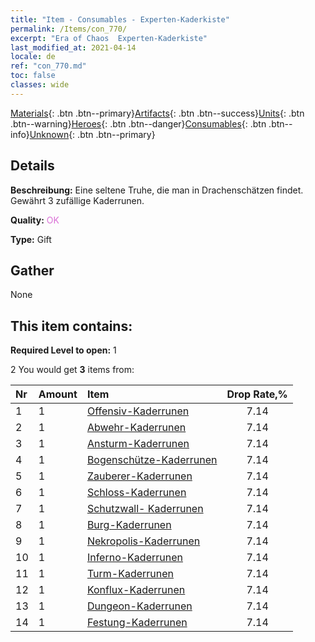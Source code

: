 ```yaml
---
title: "Item - Consumables - Experten-Kaderkiste"
permalink: /Items/con_770/
excerpt: "Era of Chaos  Experten-Kaderkiste"
last_modified_at: 2021-04-14
locale: de
ref: "con_770.md"
toc: false
classes: wide
---
```

 [Materials](/de/Items/){: .btn .btn--primary}[Artifacts](/de/Items/Artifacts/){: .btn .btn--success}[Units](/de/Items/Units/){: .btn .btn--warning}[Heroes](/de/Items/Heroes/){: .btn .btn--danger}[Consumables](/de/Items/Consumables/){: .btn .btn--info}[Unknown](/de/Items/Unknown/){: .btn .btn--primary}

## Details
 **Beschreibung:** Eine seltene Truhe, die man in Drachenschätzen findet. Gewährt 3 zufällige Kaderrunen.

 **Quality:** <span style="color: #DA70D6">OK</span>

 **Type:** Gift

## Gather

  None

## This item contains:

 **Required Level to open:** 1

 2 You would get **3** items  from:

  | Nr | Amount |     Item    | Drop Rate,% |
  |:---|:-------|:------------|:---------:|
  | 1 | 1 | [Offensiv-Kaderrunen](/de/Items/con_734/) | 7.14 | 
  | 2 | 1 | [Abwehr-Kaderrunen](/de/Items/con_739/) | 7.14 | 
  | 3 | 1 | [Ansturm-Kaderrunen](/de/Items/con_741/) | 7.14 | 
  | 4 | 1 | [Bogenschütze-Kaderrunen](/de/Items/con_742/) | 7.14 | 
  | 5 | 1 | [Zauberer-Kaderrunen](/de/Items/con_746/) | 7.14 | 
  | 6 | 1 | [Schloss-Kaderrunen](/de/Items/con_752/) | 7.14 | 
  | 7 | 1 | [Schutzwall- Kaderrunen](/de/Items/con_753/) | 7.14 | 
  | 8 | 1 | [Burg-Kaderrunen](/de/Items/con_754/) | 7.14 | 
  | 9 | 1 | [Nekropolis-Kaderrunen](/de/Items/con_755/) | 7.14 | 
  | 10 | 1 | [Inferno-Kaderrunen](/de/Items/con_777/) | 7.14 | 
  | 11 | 1 | [Turm-Kaderrunen](/de/Items/con_785/) | 7.14 | 
  | 12 | 1 | [Konflux-Kaderrunen](/de/Items/con_791/) | 7.14 | 
  | 13 | 1 | [Dungeon-Kaderrunen](/de/Items/con_792/) | 7.14 | 
  | 14 | 1 | [Festung-Kaderrunen](/de/Items/con_818/) | 7.14 | 
